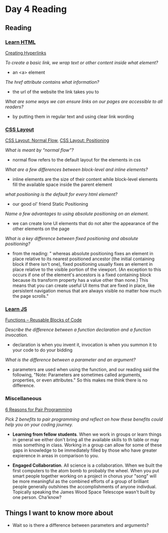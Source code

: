 # Day 4 Reading

## Reading

### [Learn HTML](https://developer.mozilla.org/en-US/docs/Learn/HTML)

[Creating Hyperlinks](https://developer.mozilla.org/en-US/docs/Learn/HTML/Introduction_to_HTML/Creating_hyperlinks)

_To create a basic link, we wrap text or other content inside what element?_

- an \<a> element

_The href attribute contains what information?_

- the url of the website the link takes you to

_What are some ways we can ensure links on our pages are accessible to all readers?_

- by putting them in regular text and using clear link wording

### [CSS Layout](https://developer.mozilla.org/en-US/docs/Learn/CSS/CSS_layout)

[CSS Layout: Normal Flow](https://developer.mozilla.org/en-US/docs/Learn/CSS/CSS_layout/Normal_Flow), [CSS Layout: Positioning](https://developer.mozilla.org/en-US/docs/Learn/CSS/CSS_layout/Positioning)

_What is meant by “normal flow”?_

- normal flow refers to the default layout for the elements in css

_What are a few differences between block-level and inline elements?_

- inline elements are the size of their content while block-level elements fill the available space inside the parent element

 _what positioning is the default for every html element?_

- our good ol' friend Static Positioning

_Name a few advantages to using absolute positioning on an element._

- we can create lone UI elements that do not alter the appearance of the other elements on the page

_What is a key difference between fixed positioning and absolute positioning?_

- from the reading:
    " whereas absolute positioning fixes an element in place relative to its nearest positioned ancestor (the initial containing block if there isn't one), fixed positioning usually fixes an element in place relative to the visible portion of the viewport. (An exception to this occurs if one of the element's ancestors is a fixed containing block because its transform property has a value other than none.) This means that you can create useful UI items that are fixed in place, like persistent navigation menus that are always visible no matter how much the page scrolls."

### [Learn JS](https://developer.mozilla.org/en-US/docs/Learn/JavaScript)

[Functions – Reusable Blocks of Code](https://developer.mozilla.org/en-US/docs/Learn/JavaScript/Building_blocks/Functions)

_Describe the difference between a function declaration and a function invocation._

- declaration is when you invent it, invocation is when you summon it to your code to do your bidding

_What is the difference between a parameter and an argument?_

- parameters are used when using the function, and our reading said the following, "Note: Parameters are sometimes called arguments, properties, or even attributes." So this makes me think there is no difference.

### Miscellaneous
[6 Reasons for Pair Programming](https://www.codefellows.org/blog/6-reasons-for-pair-programming/)

_Pick 2 benefits to pair programming and reflect on how these benefits could help you on your coding journey._

- __Learning from fellow students__. When we work in groups or learn things in general we either don't bring all the available skills to th table or may miss something in class. Working in a group can allow for some of these gaps in knowledge to be immediately filled by those who have greater expierence in areas in comparison to you.

- __Engaged Collaboration__. All science is a collaboration. When we built the first computers to the atom bomb to probably the wheel. When you put smart people together working on a project in chorus your "song" will be more meaningful as the combined efforts of a group of brilliant people generally outshines the accomplishments of anyone indivdual. Topically speaking the James Wood Space Telescope wasn't built by one person. Cha'know?

## Things I want to know more about

- Wait so is there a difference between parameters and arguments?
